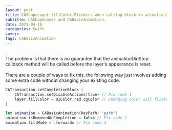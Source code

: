 ```yaml
---
layout: post
title: CAShapeLayer fillColor Flickers when calling block in animationDidStop.
subtitle: CAShapeLayer and CABasicAnimation.
date: 2021-04-16
categories: Swift
cover: 
tags: CABasicAnimation
---
```


<br/>
The problem is that there is no guarantee that the animationDidStop callback method will be called before the layer's appearance is reset.<br/>
<br/>
There are a couple of ways to fix this, the following way just involves adding some extra code without changing your existing code.
<br/>

```swift
CATransaction.setCompletionBlock {
    CATransaction.setDisableActions(true) // Fix code 1
    layer.fillColor = UIColor.red.cgColor // Changing color will flickering, if not set fix codes.
}

let animation = CABasicAnimation(keyPath: "path")
animation.isRemovedOnCompletion = false // Fix code 2
animation.fillMode = .forwards // Fix code 3
```
